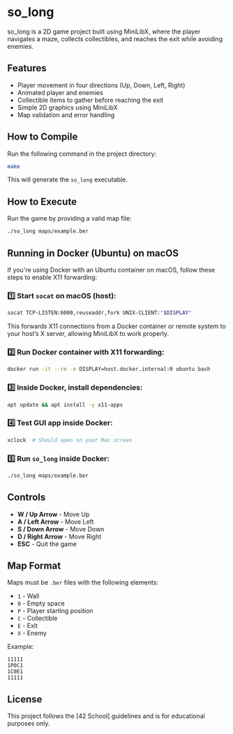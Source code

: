 # so_long

so_long is a 2D game project built using MiniLibX, where the player navigates a maze, collects collectibles, and reaches the exit while avoiding enemies.

## Features
- Player movement in four directions (Up, Down, Left, Right)
- Animated player and enemies
- Collectible items to gather before reaching the exit
- Simple 2D graphics using MiniLibX
- Map validation and error handling

## How to Compile
Run the following command in the project directory:
```bash
make
```
This will generate the `so_long` executable.

## How to Execute
Run the game by providing a valid map file:
```bash
./so_long maps/example.ber
```

## Running in Docker (Ubuntu) on macOS
If you're using Docker with an Ubuntu container on macOS, follow these steps to enable X11 forwarding:

### 1️⃣ Start `socat` on macOS (host):
```bash
socat TCP-LISTEN:6000,reuseaddr,fork UNIX-CLIENT:"$DISPLAY"
```
This forwards X11 connections from a Docker container or remote system to your host’s X server, allowing MiniLibX to work properly.

### 2️⃣ Run Docker container with X11 forwarding:
```bash
docker run -it --rm -e DISPLAY=host.docker.internal:0 ubuntu bash
```

### 3️⃣ Inside Docker, install dependencies:
```bash
apt update && apt install -y x11-apps
```

### 4️⃣ Test GUI app inside Docker:
```bash
xclock  # Should open on your Mac screen
```

### 5️⃣ Run `so_long` inside Docker:
```bash
./so_long maps/example.ber
```

## Controls
- **W / Up Arrow** - Move Up
- **A / Left Arrow** - Move Left
- **S / Down Arrow** - Move Down
- **D / Right Arrow** - Move Right
- **ESC** - Quit the game

## Map Format
Maps must be `.ber` files with the following elements:
- `1` - Wall
- `0` - Empty space
- `P` - Player starting position
- `C` - Collectible
- `E` - Exit
- `X` - Enemy

Example:
```
11111
1P0C1
1C0E1
11111
```

## License
This project follows the [42 School] guidelines and is for educational purposes only.

